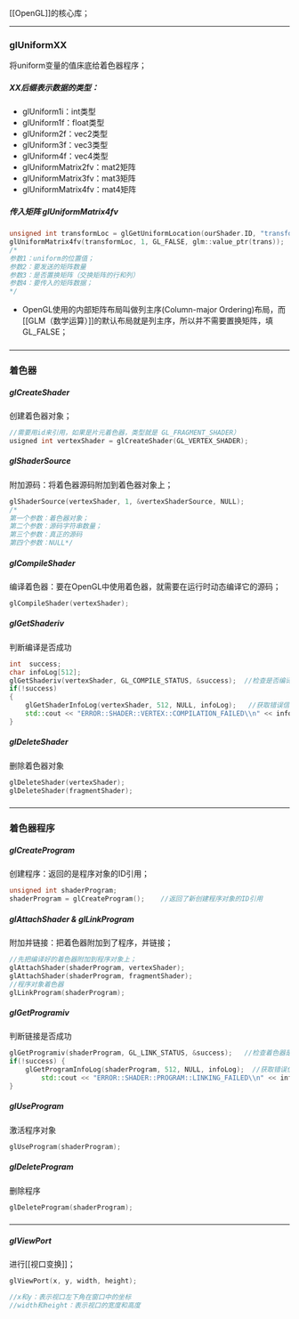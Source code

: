 [[OpenGL]]的核心库；
***
### glUniformXX
将uniform变量的值床底给着色器程序；
##### XX后缀表示数据的类型：
- glUniform1i：int类型
- glUniform1f：float类型
- glUniform2f：vec2类型
- glUniform3f：vec3类型
- glUniform4f：vec4类型
- glUniformMatrix2fv：mat2矩阵
- glUniformMatrix3fv：mat3矩阵
- glUniformMatrix4fv：mat4矩阵
##### 传入矩阵 glUniformMatrix4fv 
```cpp
unsigned int transformLoc = glGetUniformLocation(ourShader.ID, "transform");
glUniformMatrix4fv(transformLoc, 1, GL_FALSE, glm::value_ptr(trans));
/*
参数1：uniform的位置值；
参数2：要发送的矩阵数量
参数3：是否置换矩阵（交换矩阵的行和列）
参数4：要传入的矩阵数据；
*/
```
* OpenGL使用的内部矩阵布局叫做列主序(Column-major Ordering)布局，而[[GLM（数学运算）]]的默认布局就是列主序，所以并不需要置换矩阵，填GL_FALSE；
###
***
### 着色器
##### glCreateShader
创建着色器对象；
```cpp
//需要用id来引用，如果是片元着色器，类型就是 GL_FRAGMENT_SHADER）
usigned int vertexShader = glCreateShader(GL_VERTEX_SHADER);    
```
##### glShaderSource
附加源码：将着色器源码附加到着色器对象上；
```cpp
glShaderSource(vertexShader, 1, &vertexShaderSource, NULL);
/*
第一个参数：着色器对象；
第二个参数：源码字符串数量；
第三个参数：真正的源码
第四个参数：NULL*/
```
##### glCompileShader
编译着色器：要在OpenGL中使用着色器，就需要在运行时动态编译它的源码；
```cpp
glCompileShader(vertexShader);
```
##### glGetShaderiv
判断编译是否成功
```cpp
int  success;
char infoLog[512];
glGetShaderiv(vertexShader, GL_COMPILE_STATUS, &success);  //检查是否编译成功
if(!success)
{
    glGetShaderInfoLog(vertexShader, 512, NULL, infoLog);   //获取错误信息
    std::cout << "ERROR::SHADER::VERTEX::COMPILATION_FAILED\\n" << infoLog << std::endl;
}
```
##### glDeleteShader 
删除着色器对象 
```cpp
glDeleteShader(vertexShader);
glDeleteShader(fragmentShader);
```
###
***
### 着色器程序
##### glCreateProgram 
创建程序：返回的是程序对象的ID引用；
```cpp
unsigned int shaderProgram;
shaderProgram = glCreateProgram();    //返回了新创建程序对象的ID引用
```
##### glAttachShader & glLinkProgram 
附加并链接：把着色器附加到了程序，并链接；
```cpp
//先把编译好的着色器附加到程序对象上；
glAttachShader(shaderProgram, vertexShader);  
glAttachShader(shaderProgram, fragmentShader);   
//程序对象着色器
glLinkProgram(shaderProgram);
```
##### glGetProgramiv 
判断链接是否成功
```cpp
glGetProgramiv(shaderProgram, GL_LINK_STATUS, &success);   //检查着色器是否成功链接到程序
if(!success) {
    glGetProgramInfoLog(shaderProgram, 512, NULL, infoLog);  //获取错误信息
		std::cout << "ERROR::SHADER::PROGRAM::LINKING_FAILED\\n" << infoLog << std::endl;
}
```
##### glUseProgram
激活程序对象
```cpp
glUseProgram(shaderProgram);
```
##### glDeleteProgram 
删除程序 
```cpp
glDeleteProgram(shaderProgram);
```
###
***
##### glViewPort
进行[[视口变换]]；
```cpp
glViewPort(x, y, width, height);

//x和y：表示视口左下角在窗口中的坐标
//width和height：表示视口的宽度和高度
```


